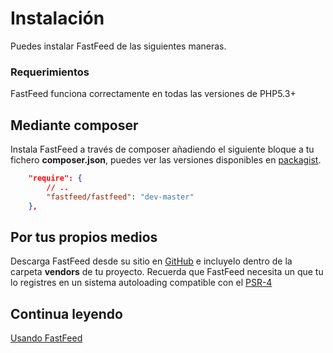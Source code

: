 # Instalación

Puedes instalar FastFeed de las siguientes maneras.

### Requerimientos

FastFeed funciona correctamente en todas las versiones de PHP5.3+

## Mediante composer

Instala FastFeed a través de composer añadiendo el siguiente bloque a tu fichero **composer.json**, puedes ver las
versiones disponibles en [packagist](https://packagist.org/packages/fastfeed/fastfeed).

``` json
    "require": {
        // ..
        "fastfeed/fastfeed": "dev-master"
    },
```

## Por tus propios medios

Descarga FastFeed desde su sitio en [GitHub](https://github.com/desarrolla2/RSSClient/releases) e incluyelo dentro
de la carpeta **vendors** de tu proyecto. Recuerda que FastFeed necesita un que tu lo registres en un sistema
autoloading compatible con el [PSR-4](https://github.com/php-fig/fig-standards/blob/master/accepted/PSR-4.md)

## Continua leyendo

[Usando FastFeed](https://github.com/FastFeed/FastFeed/blob/master/doc/es/uso.md)